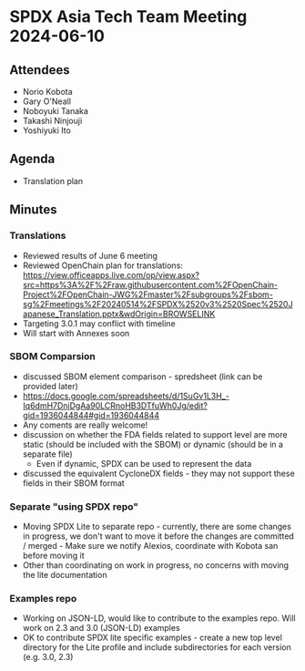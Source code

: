 # SPDX Asia Tech Team Meeting 2024-06-10

## Attendees

- Norio Kobota
- Gary O'Neall
- Noboyuki Tanaka
- Takashi Ninjouji
- Yoshiyuki Ito

## Agenda

- Translation plan

## Minutes

### Translations

- Reviewed results of June 6 meeting
- Reviewed OpenChain plan for translations:
  https://view.officeapps.live.com/op/view.aspx?src=https%3A%2F%2Fraw.githubusercontent.com%2FOpenChain-Project%2FOpenChain-JWG%2Fmaster%2Fsubgroups%2Fsbom-sg%2Fmeetings%2F20240514%2FSPDX%2520v3%2520Spec%2520Japanese_Translation.pptx&wdOrigin=BROWSELINK
- Targeting 3.0.1 may conflict with timeline
- Will start with Annexes soon

### SBOM Comparsion
- discussed SBOM element comparison - spredsheet (link can be provided later)
 - https://docs.google.com/spreadsheets/d/1SuGv1L3H_-Iq6dmH7DnjDgAa90LCRnoHB3DTfuWh0Jg/edit?gid=1936044844#gid=1936044844
  - Any coments are really welcome! 
- discussion on whether the FDA fields related to support level are more static (should be included with the SBOM) or dynamic (should be in a separate file)
  - Even if dynamic, SPDX can be used to represent the data
- discussed the equivalent CycloneDX fields - they may not support these fields in their SBOM format

### Separate "using SPDX repo"
- Moving SPDX Lite to separate repo - currently, there are some changes in progress, we don't want to move it before the changes are committed / merged - Make sure we notify Alexios, coordinate with Kobota san before moving it
- Other than coordinating on work in progress, no concerns with moving the lite documentation

### Examples repo
- Working on JSON-LD, would like to contribute to the examples repo.  Will work on 2.3 and 3.0 (JSON-LD) examples
- OK to contribute SPDX lite specific examples - create a new top level directory for the Lite profile and include subdirectories for each version (e.g. 3.0, 2.3)

